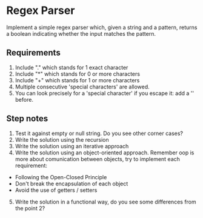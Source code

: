 # Regex Parser

Implement a simple regex parser which, given a string and a pattern, returns a boolean indicating whether the input matches the pattern.

## Requirements

1. Include "." which stands for 1 exact character
2. Include "*" which stands for 0 or more characters
3. Include "+" which stands for 1 or more characters
4. Multiple consecutive 'special characters' are allowed.
5. You can look precisely for a 'special character' if you escape it: add a '\' before.

## Step notes

1. Test it against empty or null string. Do you see other corner cases?
2. Write the solution using the recursion
3. Write the solution using an iterative approach
4. Write the solution using an object-oriented approach. Remember oop is more about comunication between objects, try to implement each requirement:
  - Following the Open-Closed Principle
  - Don't break the encapsulation of each object
  - Avoid the use of getters / setters
5. Write the solution in a functional way, do you see some differences from the point 2?
